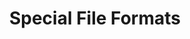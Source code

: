 ---
lang: en-US
title: Special File Formats
description: This page explains the special file formats of KitX, such as .kxp ...
---